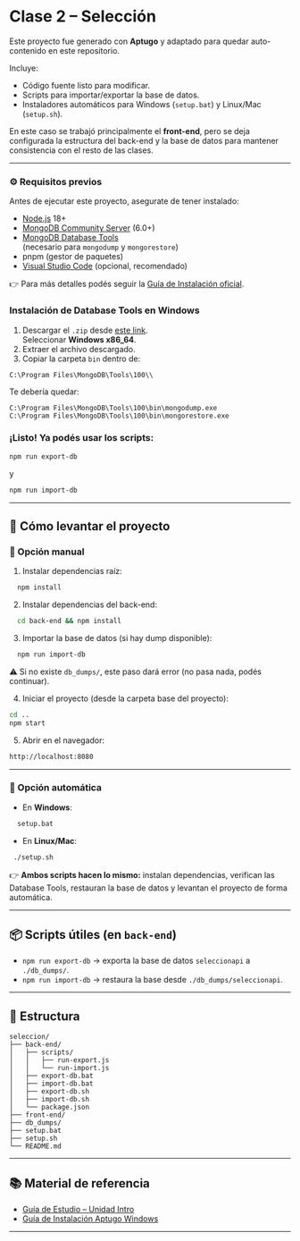# Clase 2 – Selección

Este proyecto fue generado con **Aptugo** y adaptado para quedar auto-contenido en este repositorio.

Incluye:
- Código fuente listo para modificar.
- Scripts para importar/exportar la base de datos.
- Instaladores automáticos para Windows (`setup.bat`) y Linux/Mac (`setup.sh`).

En este caso se trabajó principalmente el **front-end**, pero se deja configurada la estructura del back-end y la base de datos para mantener consistencia con el resto de las clases.

---

### ⚙️ Requisitos previos

Antes de ejecutar este proyecto, asegurate de tener instalado:
- [Node.js](https://nodejs.org/) 18+
- [MongoDB Community Server](https://www.mongodb.com/try/download/community) (6.0+)
- [MongoDB Database Tools](https://www.mongodb.com/try/download/database-tools)  
  (necesario para `mongodump` y `mongorestore`)
- pnpm (gestor de paquetes)
- [Visual Studio Code](https://code.visualstudio.com/download) (opcional, recomendado)  


👉 Para más detalles podés seguir la [Guía de Instalación oficial](../Guía%20de%20Instalación%20Aptugo%20Windows.pdf).


### Instalación de Database Tools en Windows
1. Descargar el `.zip` desde [este link](https://www.mongodb.com/try/download/database-tools).  
   Seleccionar **Windows x86_64**.
2. Extraer el archivo descargado.
3. Copiar la carpeta `bin` dentro de:

```
C:\Program Files\MongoDB\Tools\100\\
```

Te debería quedar:

```
C:\Program Files\MongoDB\Tools\100\bin\mongodump.exe
C:\Program Files\MongoDB\Tools\100\bin\mongorestore.exe
```

### ¡Listo! Ya podés usar los scripts:

```bash
npm run export-db 
```

y

```bash
npm run import-db
```

---

## 🚀 Cómo levantar el proyecto

### 🔹 Opción manual

1. Instalar dependencias raíz:
```bash
  npm install
```

2. Instalar dependencias del back-end:

```bash
  cd back-end && npm install
```

3. Importar la base de datos (si hay dump disponible):

```bash
  npm run import-db
```

   ⚠️ Si no existe `db_dumps/`, este paso dará error (no pasa nada, podés continuar).

4. Iniciar el proyecto (desde la carpeta base del proyecto):

```bash
cd ..
npm start
```

5. Abrir en el navegador:

```bash
http://localhost:8080
```

---

### 🔹 Opción automática

* En **Windows**:

```bash
  setup.bat
```

* En **Linux/Mac**:

```bash
 ./setup.sh
```

👉 **Ambos scripts hacen lo mismo:** instalan dependencias, verifican las Database Tools, restauran la base de datos y levantan el proyecto de forma automática.

---

## 📦 Scripts útiles (en `back-end`)

* `npm run export-db` → exporta la base de datos `seleccionapi` a `./db_dumps/`.
* `npm run import-db` → restaura la base desde `./db_dumps/seleccionapi`.

---

## 📂 Estructura

```
seleccion/
├── back-end/
│   ├── scripts/
│   │   ├── run-export.js
│   │   └── run-import.js
│   ├── export-db.bat
│   ├── import-db.bat
│   ├── export-db.sh
│   ├── import-db.sh
│   └── package.json
├── front-end/
├── db_dumps/ 
├── setup.bat
├── setup.sh
└── README.md
```

---

## 📚 Material de referencia

- [Guía de Estudio – Unidad Intro](../Unidad%20Intro%20y%20Aptugo%20-%20Guía%20de%20Estudio%20-%20Programación%20Web%20-%20App.pdf)
- [Guía de Instalación Aptugo Windows](../Guía%20de%20Instalación%20Aptugo%20Windows.pdf)

---